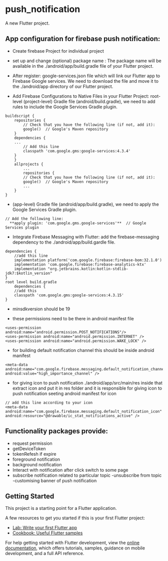 # push_notification

A new Flutter project.

## App configuration for firebase push notification:
- Create firebase  Project for individual project

- set up and change (optional) package name : The package name will be available in the ./android/app/build.gradle file of your Flutter project.

- After register:  google-services.json file which will link our Flutter app to Firebase Google services. We need to download the file and move it to the ./android/app directory of our Flutter project.

- Add Firebase Configurations to Native Files in your Flutter Project: root-level (project-level) Gradle file (android/build.gradle), we need to add rules to include the Google Services Gradle plugin.
```
buildscript {
    repositories {
        // Check that you have the following line (if not, add it):
        google()  // Google's Maven repository
    }
    dependencies {
    ...
        // Add this line
        classpath 'com.google.gms:google-services:4.3.4'
    }
    }
    allprojects {
        ...
        repositories {
        // Check that you have the following line (if not, add it):
        google()  // Google's Maven repository
        ...
    }
}
```
- (app-level) Gradle file (android/app/build.gradle), we need to apply the Google Services Gradle plugin.
```
// Add the following line:
  **apply plugin: 'com.google.gms.google-services'**  // Google Services plugin
```

- Integrate Firebase Messaging with Flutter: add the firebase-messaging dependency to the ./android/app/build.gardle file.
```
dependencies {
    //add this line
    implementation platform('com.google.firebase:firebase-bom:32.1.0')
    implementation 'com.google.firebase:firebase-analytics-ktx'
    implementation "org.jetbrains.kotlin:kotlin-stdlib-jdk7:$kotlin_version"
}
root level build.gradle
    dependencies {
    //add this
    classpath 'com.google.gms:google-services:4.3.15'
}
```

- minsdkversion should be 19

- these permissions need to be there in android manifest file
```
<uses-permission android:name="android.permission.POST_NOTIFICATIONS"/>
<uses-permission android:name="android.permission.INTERNET" />
<uses-permission android:name="android.permission.WAKE_LOCK" />
```

- for building default notification channel this should be inside android manifest
```
<meta-data
android:name="com.google.firebase.messaging.default_notification_channel_id"
android:value="high_importance_channel" />
```

- for giving icon to push notification ./android/app/src/main/res inside that extract icon and put it in res folder and it is responsible for giving icon to push notification
seeting android manifest for icon
```
// add this line according to your icon
<meta-data android:name="com.google.firebase.messaging.default_notification_icon"
android:resource="@drawable/ic_stat_notifications_active" />
```

## Functionality packages provide:
- request permission
- getDeviceToken
- tokenRefesh if expire
- foreground notification
- background notification
- Interact with notification after click switch to some page
- subscribe notification related to particular topic
-unsubscribe from topic
-customising banner of push notification


## Getting Started

This project is a starting point for a Flutter application.

A few resources to get you started if this is your first Flutter project:

- [Lab: Write your first Flutter app](https://docs.flutter.dev/get-started/codelab)
- [Cookbook: Useful Flutter samples](https://docs.flutter.dev/cookbook)

For help getting started with Flutter development, view the
[online documentation](https://docs.flutter.dev/), which offers tutorials,
samples, guidance on mobile development, and a full API reference.